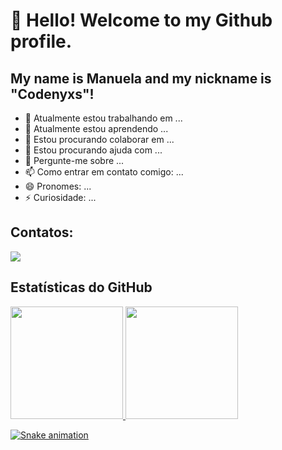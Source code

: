 # 👋 Hello! Welcome to my Github profile.
## My name is Manuela and my nickname is "Codenyxs"!

- 🔭 Atualmente estou trabalhando em ...
- 🌱 Atualmente estou aprendendo ...
- 👯 Estou procurando colaborar em ...
- 🤔 Estou procurando ajuda com ...
- 💬 Pergunte-me sobre ...
- 📫 Como entrar em contato comigo: ...
- 😄 Pronomes: ...
- ⚡ Curiosidade: ...

## Contatos:
<div>
<a href="https://www.linkedin.com/in/manuela-leite-b34510255" target="_blank"><img loading="lazy" src="https://img.shields.io/badge/-LinkedIn-%230077B5?style=for-the-badge&logo=linkedin&logoColor=white" target="_blank"></a>   
</div>

## Estatísticas do GitHub
<div>
<a href="https://github.com/codenyxs">
<img loading="lazy" height="180em" src="https://github-readme-stats.vercel.app/api/top-langs/?codenyxs&layout=compact&langs_count=7&theme=dracula"/>
<img loading="lazy" height="180em" src="https://github-readme-stats.vercel.app/api?codenyxs&show_icons=true&theme=dracula&include_all_commits=true&count_private=true"/>
</div>

![Snake animation](https://github.com/codenyxs/codenyxs/blob/output/github-contribution-grid-snake.svg)
